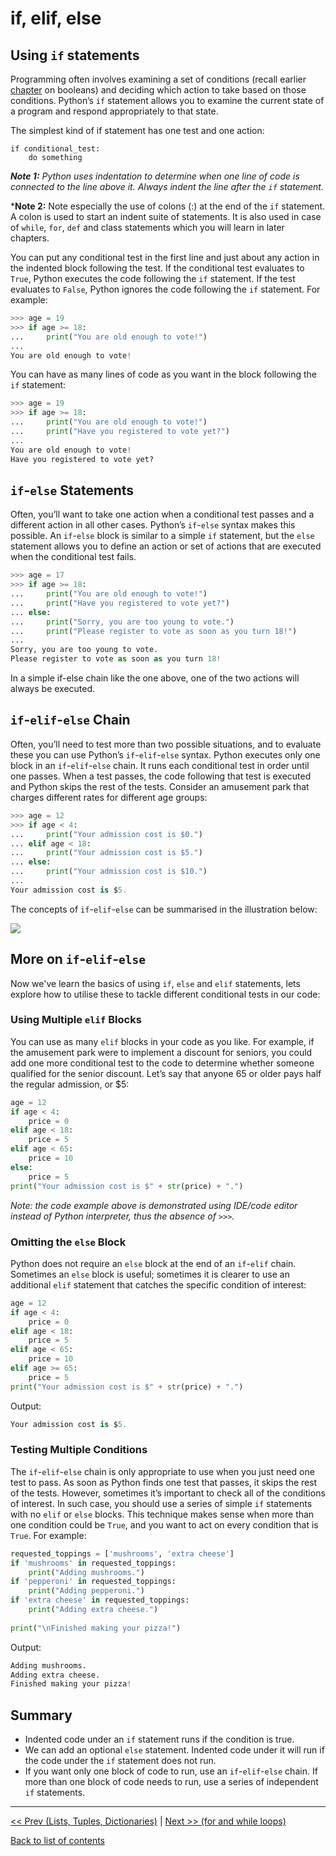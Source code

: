 # if, elif, else

## Using `if` statements

Programming often involves examining a set of conditions (recall earlier [chapter](https://github.com/colinat/Python/blob/main/basics/strings-numbers-and-booleans.md#booleans) on booleans) and deciding which action to take based on those conditions. Python’s `if` statement allows you to examine the current state of a program and respond appropriately to that state.

The simplest kind of if statement has one test and one action:

```
if conditional_test:
    do something
```

***Note 1:** Python uses indentation to determine when one line of code is connected to the line above it. Always indent the line after the `if` statement.*

***Note 2:** Note especially the use of colons (:) at the end of the `if` statement. A colon is used to start an indent suite of statements. It is also used in case of `while`, `for`, `def` and class statements which you will learn in later chapters.

You can put any conditional test in the first line and just about any action in the indented block following the test. If the conditional test evaluates to `True`, Python executes the code following the `if` statement. If the test evaluates to `False`, Python ignores the code following the `if` statement. For example:

```python
>>> age = 19
>>> if age >= 18:
...     print("You are old enough to vote!")
... 
You are old enough to vote!
```

You can have as many lines of code as you want in the block following the `if` statement:

```python
>>> age = 19
>>> if age >= 18:
...     print("You are old enough to vote!")
...     print("Have you registered to vote yet?")
... 
You are old enough to vote!
Have you registered to vote yet?
```


## `if`-`else` Statements
Often, you’ll want to take one action when a conditional test passes and a different action in all other cases. Python’s `if`-`else` syntax makes this possible. An `if`-`else` block is similar to a simple `if` statement, but the `else` statement allows you to define an action or set of actions that are executed when the conditional test fails.

```python
>>> age = 17
>>> if age >= 18:
...     print("You are old enough to vote!")
...     print("Have you registered to vote yet?")
... else:
...     print("Sorry, you are too young to vote.")
...     print("Please register to vote as soon as you turn 18!")
... 
Sorry, you are too young to vote.
Please register to vote as soon as you turn 18!
```

In a simple if-else chain like the one above, one of the two actions will always be executed.



## `if`-`elif`-`else` Chain

Often, you’ll need to test more than two possible situations, and to evaluate these you can use Python’s `if`-`elif`-`else` syntax. Python executes only one block in an `if`-`elif`-`else` chain. It runs each conditional test in order until one passes. When a test passes, the code following that test is executed and Python skips the rest of the tests. Consider an amusement park that charges different rates for different age groups:

```python
>>> age = 12
>>> if age < 4:
...     print("Your admission cost is $0.")
... elif age < 18:
...     print("Your admission cost is $5.")
... else:
...     print("Your admission cost is $10.")
... 
Your admission cost is $5.
```

The concepts of `if`-`elif`-`else` can be summarised in the illustration below:

![](https://www.pythontutorial.net/wp-content/uploads/2020/10/Python-if-elif-else-statement.png)


## More on `if`-`elif`-`else`

Now we've learn the basics of using `if`, `else` and `elif` statements, lets explore how to utilise these to tackle different conditional tests in our code:


### Using Multiple `elif` Blocks
You can use as many `elif` blocks in your code as you like. For example, if the amusement park were to implement a discount for seniors, you could add one more conditional test to the code to determine whether someone qualified for the senior discount. Let’s say that anyone 65 or older pays half the regular admission, or $5:

```python
age = 12
if age < 4:
    price = 0
elif age < 18:
    price = 5
elif age < 65:
    price = 10
else:
    price = 5
print("Your admission cost is $" + str(price) + ".")
```

*Note: the code example above is demonstrated using IDE/code editor instead of Python interpreter, thus the absence of `>>>`.*


### Omitting the `else` Block
Python does not require an `else` block at the end of an `if`-`elif` chain. Sometimes an `else` block is useful; sometimes it is clearer to use an additional `elif` statement that catches the specific condition of interest:

```python
age = 12
if age < 4:
    price = 0
elif age < 18:
    price = 5
elif age < 65:
    price = 10
elif age >= 65:
    price = 5
print("Your admission cost is $" + str(price) + ".")
```

Output:

```python
Your admission cost is $5.
```


### Testing Multiple Conditions
The `if`-`elif`-`else` chain is only appropriate to use when you just need one test to pass. As soon as Python finds one test that passes, it skips the rest of the tests. However, sometimes it’s important to check all of the conditions of interest. In such case, you should use a series of simple `if` statements with no `elif` or `else` blocks. This technique makes sense when more than one condition could be `True`, and you want to act on every condition that is `True`. For example:

```python
requested_toppings = ['mushrooms', 'extra cheese']
if 'mushrooms' in requested_toppings:
    print("Adding mushrooms.")
if 'pepperoni' in requested_toppings:
    print("Adding pepperoni.")
if 'extra cheese' in requested_toppings:
    print("Adding extra cheese.")
    
print("\nFinished making your pizza!")
```

Output:

```python
Adding mushrooms.
Adding extra cheese.
Finished making your pizza!
```



## Summary

+ Indented code under an `if` statement runs if the condition is true.
+ We can add an optional `else` statement. Indented code under it will run if the code under the `if` statement does not run.
+ If you want only one block of code to run, use an `if`-`elif`-`else` chain. If more than one block of code needs to run, use a series of independent `if` statements.

---

[<< Prev (Lists, Tuples, Dictionaries)](https://github.com/colinat/Python/blob/main/basics/lists-tuples-dictionaries.md) | [Next >> (for and while loops)](https://github.com/colinat/Python/blob/main/basics/for-and-while-loops.md)

[Back to list of contents](https://github.com/colinat/Python)
